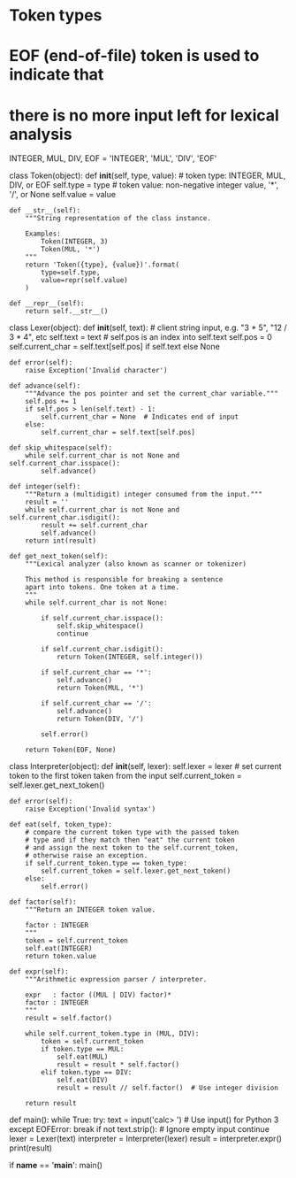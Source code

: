 # Token types
#
# EOF (end-of-file) token is used to indicate that
# there is no more input left for lexical analysis
INTEGER, MUL, DIV, EOF = 'INTEGER', 'MUL', 'DIV', 'EOF'


class Token(object):
    def __init__(self, type, value):
        # token type: INTEGER, MUL, DIV, or EOF
        self.type = type
        # token value: non-negative integer value, '*', '/', or None
        self.value = value

    def __str__(self):
        """String representation of the class instance.

        Examples:
            Token(INTEGER, 3)
            Token(MUL, '*')
        """
        return 'Token({type}, {value})'.format(
            type=self.type,
            value=repr(self.value)
        )

    def __repr__(self):
        return self.__str__()


class Lexer(object):
    def __init__(self, text):
        # client string input, e.g. "3 * 5", "12 / 3 * 4", etc
        self.text = text
        # self.pos is an index into self.text
        self.pos = 0
        self.current_char = self.text[self.pos] if self.text else None

    def error(self):
        raise Exception('Invalid character')

    def advance(self):
        """Advance the pos pointer and set the current_char variable."""
        self.pos += 1
        if self.pos > len(self.text) - 1:
            self.current_char = None  # Indicates end of input
        else:
            self.current_char = self.text[self.pos]

    def skip_whitespace(self):
        while self.current_char is not None and self.current_char.isspace():
            self.advance()

    def integer(self):
        """Return a (multidigit) integer consumed from the input."""
        result = ''
        while self.current_char is not None and self.current_char.isdigit():
            result += self.current_char
            self.advance()
        return int(result)

    def get_next_token(self):
        """Lexical analyzer (also known as scanner or tokenizer)

        This method is responsible for breaking a sentence
        apart into tokens. One token at a time.
        """
        while self.current_char is not None:

            if self.current_char.isspace():
                self.skip_whitespace()
                continue

            if self.current_char.isdigit():
                return Token(INTEGER, self.integer())

            if self.current_char == '*':
                self.advance()
                return Token(MUL, '*')

            if self.current_char == '/':
                self.advance()
                return Token(DIV, '/')

            self.error()

        return Token(EOF, None)


class Interpreter(object):
    def __init__(self, lexer):
        self.lexer = lexer
        # set current token to the first token taken from the input
        self.current_token = self.lexer.get_next_token()

    def error(self):
        raise Exception('Invalid syntax')

    def eat(self, token_type):
        # compare the current token type with the passed token
        # type and if they match then "eat" the current token
        # and assign the next token to the self.current_token,
        # otherwise raise an exception.
        if self.current_token.type == token_type:
            self.current_token = self.lexer.get_next_token()
        else:
            self.error()

    def factor(self):
        """Return an INTEGER token value.

        factor : INTEGER
        """
        token = self.current_token
        self.eat(INTEGER)
        return token.value

    def expr(self):
        """Arithmetic expression parser / interpreter.

        expr   : factor ((MUL | DIV) factor)*
        factor : INTEGER
        """
        result = self.factor()

        while self.current_token.type in (MUL, DIV):
            token = self.current_token
            if token.type == MUL:
                self.eat(MUL)
                result = result * self.factor()
            elif token.type == DIV:
                self.eat(DIV)
                result = result // self.factor()  # Use integer division

        return result


def main():
    while True:
        try:
            text = input('calc> ')  # Use input() for Python 3
        except EOFError:
            break
        if not text.strip():  # Ignore empty input
            continue
        lexer = Lexer(text)
        interpreter = Interpreter(lexer)
        result = interpreter.expr()
        print(result)


if __name__ == '__main__':
    main()
